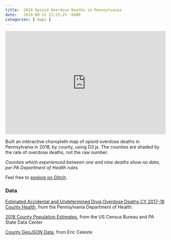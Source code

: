 ```yaml
---
title:  2018 Opioid Overdose Deaths in Pennsylvania
date:   2019-08-31 21:25:25 -0400
categories: [ maps ]
---
```


<div class="glitch-embed-wrap" style="overflow: hidden; padding-top: 64.45%; position: relative;">
  <iframe
    src="https://glitch.com/embed/#!/embed/pa-opioid-overdoses-2018?path=index.html&previewSize=100"
    title="pa-opioid-overdoses-2018 on Glitch"
    allow="geolocation; microphone; camera; midi; vr; encrypted-media"
    style="border: 0; height: 100%; left: 0; position: absolute; top: 0; width: 100%;">
  </iframe>
</div>

Built an interactive choropleth map of opioid overdose deaths in Pennsylvania in 2018, by county, using D3.js. The counties are shaded by the rate of overdose deaths, not the raw number.

_Counties which experienced between one and nine deaths show no data, per PA Department of Health rules._

Feel free to [explore on Glitch][1].

### Data
[Estimated Accidental and Undetermined Drug Overdose Deaths CY 2017–18 County Health][2], from the Pennsylvania Department of Health.

[2018 County Population Estimates][3], from the US Census Bureau and PA State Data Center

[County GeoJSON Data][4], from Eric Celeste

[1]: https://glitch.com/~pa-opioid-overdoses-2018
[2]: https://data.pa.gov/Opioid-Related/Estimated-Accidental-and-Undetermined-Drug-Overdos/azzc-q64m
[3]: https://www.porh.psu.edu/2018-county-population-estimates-released/
[4]: https://eric.clst.org/tech/usgeojson/
